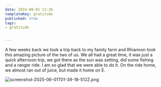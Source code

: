 ```yaml
---
date: 2024-08-01 11:26
templateKey: gratitude
published: true
tags:
- gratitude


---
```


A few weeks back we took a trip back to my family farm and Rhiannon took this
amazing picture of the two of us.  We all had a great time, it was just a quick
afternoon trip, we got there as the sun was setting, did some fishing and a
ranger ride.  I am so glad that we were able to do it.  On the ride home, we
almost ran out of juice, but made it home on E.

![screenshot-2025-06-01T01-39-18-512Z.png](https://dropper.wayl.one/api/file/e0078b8d-7846-451b-8a59-40e1ef7925df.png)
